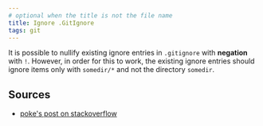 ```yaml
---
# optional when the title is not the file name
title: Ignore .GitIgnore
tags: git
---
```


It is possible to nullify existing ignore entries in `.gitignore` with **negation** with `!`. 
However, in order for this to work, the existing ignore entries should ignore items only with `somedir/*` 
and not the directory `somedir`.


## Sources
- [poke's post on stackoverflow][poke's post on stackoverflow]

[poke's post on stackoverflow]: [www.test.com](https://stackoverflow.com/a/35279076/11837276)
